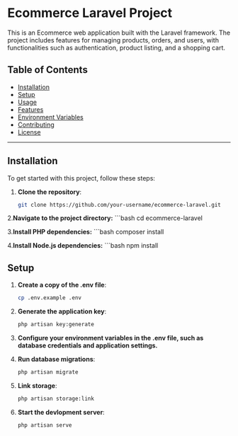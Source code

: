 # Ecommerce Laravel Project

This is an Ecommerce web application built with the Laravel framework. The project includes features for managing products, orders, and users, with functionalities such as authentication, product listing, and a shopping cart.

## Table of Contents
- [Installation](#installation)
- [Setup](#setup)
- [Usage](#usage)
- [Features](#features)
- [Environment Variables](#environment-variables)
- [Contributing](#contributing)
- [License](#license)

---

## Installation

To get started with this project, follow these steps:

1. **Clone the repository**:
   ```bash
   git clone https://github.com/your-username/ecommerce-laravel.git

2.**Navigate to the project directory:**
    ```bash
    cd ecommerce-laravel

3.**Install PHP dependencies:**
    ```bash
    composer install
    
4.**Install Node.js dependencies:**
    ```bash
    npm install

## Setup

1. **Create a copy of the .env file**:
   ```bash
   cp .env.example .env

2. **Generate the application key**:
   ```bash
   php artisan key:generate

3. **Configure your environment variables in the .env file, such as database credentials and 
     application settings.**

4. **Run database migrations**:
   ```bash
   php artisan migrate

5. **Link storage**:
   ```bash
   php artisan storage:link

6. **Start the devlopment server**:
   ```bash
   php artisan serve


   
   

